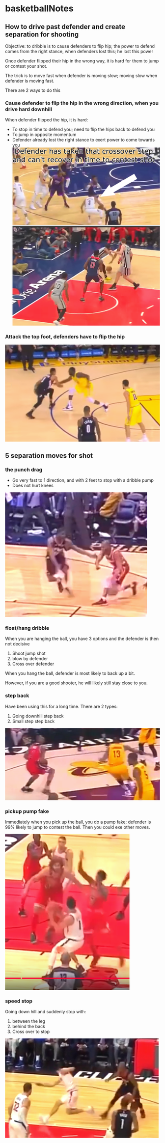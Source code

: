 # basketballNotes
## How to drive past defender and create separation for shooting
Objective: to dribble is to cause defenders to flip hip; the power to defend comes from the right stance, when defenders lost this; he lost this power

Once defender flipped their hip in the wrong way, it is hard for them to jump or contest your shot.

The trick is to move fast when defender is moving slow; moving slow when defender is moving fast. 

There are 2 ways to do this

### Cause defender to flip the hip in the wrong direction, when you drive hard downhill
When defender flipped the hip, it is hard:
- To stop in time to defend you; need to flip the hips back to defend you
- To jump in opposite momentum
- Defender already lost the right stance to exert power to come towards you
![flip](./flipHip.jpg)
![bump](./bumpSeparation.jpg)
### Attack the top foot, defenders have to flip the hip
![attackTop](./attackTopfoot.jpg)

## 5 separation moves for shot
### the punch drag
- Go very fast to 1 direction, and with 2 feet to stop with a dribble pump
- Does not hurt knees
  
![attackTop](./pumpDrag.jpg)

### float/hang dribble
When you are hanging the ball, you have 3 options and the defender is then not decisive
1. Shoot jump shot
2. blow by defender
3. Cross over defender

When you hang the ball, defender is most likely to back up a bit.

However, if you are a good shooter, he will likely still stay close to you.

### step back
Have been using this for a long time.
There are 2 types:
1. Going downhill step back
2. Small step step back

![speedStop](./stepback.jpg)

### pickup pump fake
Immediately when you pick up the ball, you do a pump fake; defender is 99% likely to jump to contest the ball. Then you could exe other moves.

![speedStop](./pickupPumpshot.jpg)

### speed stop
Going down hill and suddenly stop with:
1. between the leg
2. behind the back
3. Cross over to stop

![speedStop](./speedStop.jpg)
